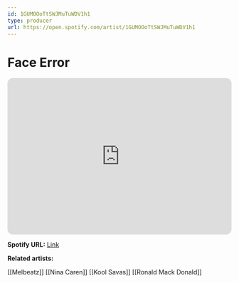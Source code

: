 ```yaml
---
id: 1GUMOOoTtSWJMuTuWDV1h1
type: producer
url: https://open.spotify.com/artist/1GUMOOoTtSWJMuTuWDV1h1
---
```

# Face Error

<iframe style="border-radius:12px" src="https://open.spotify.com/embed/artist/1GUMOOoTtSWJMuTuWDV1h1" width="100%" height="352" frameBorder="0" allowfullscreen="" allow="autoplay; clipboard-write; encrypted-media; fullscreen; picture-in-picture" loading="lazy"></iframe>

**Spotify URL:** [Link](https://open.spotify.com/artist/1GUMOOoTtSWJMuTuWDV1h1)

**Related artists:**

[[Melbeatz]]
[[Nina Caren]]
[[Kool Savas]]
[[Ronald Mack Donald]]
